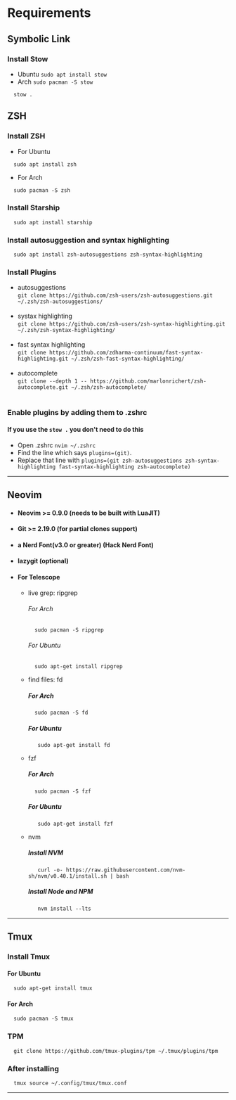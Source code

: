 # Requirements
## Symbolic Link
  ### Install Stow
  - Ubuntu
    `sudo apt install stow`
  - Arch
    `sudo pacman -S stow`
```
  stow .
```

## ZSH
### Install ZSH
  - For Ubuntu
  ```
    sudo apt install zsh
  ```
  - For Arch
  ```
    sudo pacman -S zsh
  ```
### Install Starship
  ```
    sudo apt install starship
  ```
### Install autosuggestion and syntax highlighting
  ```
    sudo apt install zsh-autosuggestions zsh-syntax-highlighting
  ```
### Install Plugins
 - autosuggestions<br/>
  `git clone https://github.com/zsh-users/zsh-autosuggestions.git ~/.zsh/zsh-autosuggestions/`<br/><br/>
  - systax highlighting<br/>
  `git clone https://github.com/zsh-users/zsh-syntax-highlighting.git ~/.zsh/zsh-syntax-highlighting/`<br/><br/>
  - fast syntax highlighting<br/>
  `git clone https://github.com/zdharma-continuum/fast-syntax-highlighting.git ~/.zsh/zsh-fast-syntax-highlighting/`<br/><br/>
  - autocomplete<br/>
  `git clone --depth 1 -- https://github.com/marlonrichert/zsh-autocomplete.git ~/.zsh/zsh-autocomplete/`<br/><br/>

### Enable plugins by adding them to .zshrc
#### If you use the `stow .` you don't need to do this
- Open .zshrc
  `nvim ~/.zshrc`
- Find the line which says `plugins=(git)`.
- Replace that line with `plugins=(git zsh-autosuggestions zsh-syntax-highlighting fast-syntax-highlighting zsh-autocomplete)`

<hr/>

## Neovim

- #### Neovim >= 0.9.0 (needs to be built with LuaJIT)
- #### Git >= 2.19.0 (for partial clones support)
- #### a Nerd Font(v3.0 or greater) (Hack Nerd Font)
- #### lazygit (optional)
- #### For Telescope
  -  live grep: ripgrep
     ###### For Arch

           sudo pacman -S ripgrep

     ###### For Ubuntu

           sudo apt-get install ripgrep

  - find files: fd
    ##### For Arch

          sudo pacman -S fd

    ##### For Ubuntu

           sudo apt-get install fd

  - fzf
    ##### For Arch

          sudo pacman -S fzf

    ##### For Ubuntu

           sudo apt-get install fzf

  -  nvm
      ##### Install NVM

            curl -o- https://raw.githubusercontent.com/nvm-sh/nvm/v0.40.1/install.sh | bash

      ##### Install Node and NPM

            nvm install --lts

<hr/>

## Tmux
### Install Tmux
  #### For Ubuntu

      sudo apt-get install tmux

  #### For Arch

      sudo pacman -S tmux

### TPM

      git clone https://github.com/tmux-plugins/tpm ~/.tmux/plugins/tpm

### After installing

      tmux source ~/.config/tmux/tmux.conf



<hr/>

